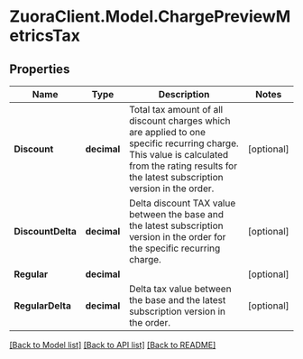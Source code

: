 # ZuoraClient.Model.ChargePreviewMetricsTax

## Properties

Name | Type | Description | Notes
------------ | ------------- | ------------- | -------------
**Discount** | **decimal** | Total tax amount of all discount charges which are applied to one specific recurring charge. This value is calculated from the rating results for the latest subscription version in the order. | [optional] 
**DiscountDelta** | **decimal** | Delta discount TAX value between the base and the latest subscription version in the order for the specific recurring charge. | [optional] 
**Regular** | **decimal** |  | [optional] 
**RegularDelta** | **decimal** | Delta tax value between the base and the latest subscription version in the order. | [optional] 

[[Back to Model list]](../README.md#documentation-for-models) [[Back to API list]](../README.md#documentation-for-api-endpoints) [[Back to README]](../README.md)

